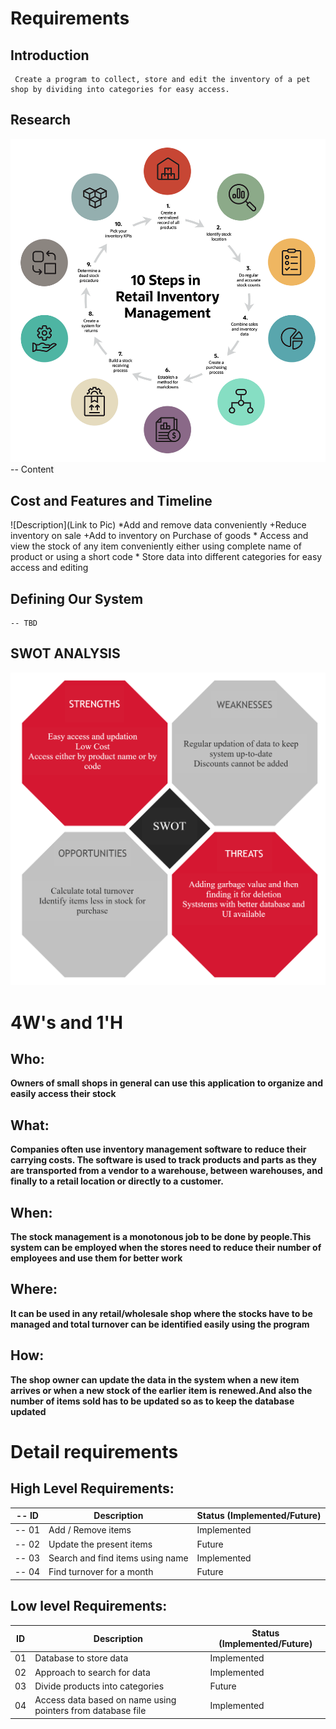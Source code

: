 # Requirements

## Introduction
     Create a program to collect, store and edit the inventory of a pet shop by dividing into categories for easy access.   

## Research
![Inventory management system](https://github.com/The-lana/314189_miniproject/blob/main/1_Requirements/chart1.png)
-- Content 
## Cost and Features and Timeline
![Description](Link to Pic)
    *Add and remove data conveniently
        +Reduce inventory on sale 
        +Add to inventory on Purchase of goods 
    * Access and view the stock of any item conveniently either using complete name of product or using a short code
    * Store data into different categories for easy access and editing 

## Defining Our System
    -- TBD
## SWOT ANALYSIS
![SWOT](https://github.com/The-lana/314189_miniproject/blob/main/1_Requirements/SWOT.png)

# 4W&#39;s and 1&#39;H

## Who:

**Owners of small shops in general can use this application to organize and easily access their stock**

## What:

**Companies often use inventory management software to reduce their carrying costs. The software is used to track products and parts as they are transported from a vendor to a warehouse, between warehouses, and finally to a retail location or directly to a customer.**

## When:

**The stock management is a monotonous job to be done by people.This system can be employed when the stores need to reduce their number of employees and use them for better work**

## Where:

**It can be used in any retail/wholesale shop where the stocks have to be managed and total turnover can be identified easily using the program**

## How:

**The shop owner can update the data in the system when a new item arrives or when a new stock of the earlier item is renewed.And also the number of items sold has to be updated so as to keep the database updated**

# Detail requirements
## High Level Requirements:

| -- ID | Description                              | Status (Implemented/Future) |
| ----- | ---------------------------------------- | --------------------------- |
| -- 01 | Add / Remove items                       |     Implemented             |
| -- 02 | Update the present items                 |         Future              |
| -- 03 | Search and find items using name         |     Implemented             |
| -- 04 | Find turnover for a month                |          Future             |

##  Low level Requirements:

   ID | Description                              | Status (Implemented/Future)
 ---- | ---------------------------------------- | ---------------------------
   01 | Database to store data                   |      Implemented
   02 | Approach to search for data              |      Implemented
   03 | Divide products into categories          |      Future
   04 | Access data based on name using pointers from database file |      Implemented